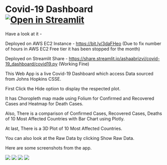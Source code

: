 # Covid-19 Dashboard [![Open in Streamlit](https://static.streamlit.io/badges/streamlit_badge_black_white.svg)](https://share.streamlit.io/ashaabrizvi/covid-19_dashboard/covid19.py)

Have a look at it -

Deployed on AWS EC2 Instance - https://bit.ly/3daFHeo (Due to fix number of hours in AWS EC2 Free tier it has been stopped for the month)

Deployed on Streamlit Share - https://share.streamlit.io/ashaabrizvi/covid-19_dashboard/covid19.py (Working Fine)

This Web App is a live Covid-19 Dashboard which access Data sourced from Johns Hopkins CSSE.

First Click the Hide option to display the respected plot.

It has Choropleth map made using Folium for Confirmed and Recovered Cases and Heatmap for Death Cases.

Also, There is a comparison of Confirmed Cases, Recovered Cases, Deaths of 10 Most Affected Countries with Bar Chart using Plotly.

At last, There is a 3D Plot of 10 Most Affected Countries.

You can also look at the Raw Data by clicking Show Raw Data.

Here are some screenshots from the app.



![](screenshots/1.png)
![](screenshots/2.png)
![](screenshots/3.png)
![](screenshots/4.png)

